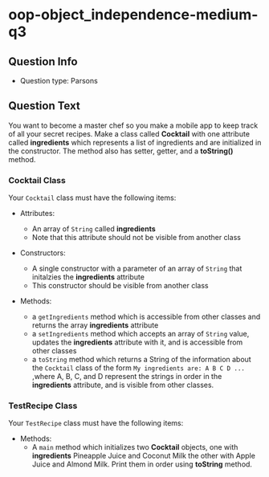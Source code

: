# oop-object_independence-medium-q3

## Question Info

- Question type: Parsons

## Question Text

You want to become a master chef so you make a mobile app to keep track of all your secret recipes. Make a class
called **Cocktail** with one attribute called **ingredients** which represents a list of ingredients and are initialized
in the constructor. The method also has setter, getter, and a **toString()** method.

### Cocktail Class

Your `Cocktail` class must have the following items:

- Attributes:
    - An array of `String` called **ingredients**
    - Note that this attribute should not be visible from another class

- Constructors:
    - A single constructor with a parameter of an array of `String` that initalzies the **ingredients** attribute
    - This constructor should be visible from another class

- Methods:
    - a `getIngredients` method which is accessible from other classes and returns the array **ingredients** attribute
    - a `setIngredients` method which accepts an array of `String` value, updates the **ingredients** attribute with it,
      and is accessible from other classes
    - a `toString` method which returns a String of the information about the `Cocktail` class of the form
      `My ingredients are: A B C D ...` ,where A, B, C, and D represent the strings in order in the **ingredients**
      attribute, and is visible from other classes.

### TestRecipe Class

Your `TestRecipe` class must have the following items:

- Methods:
    - A `main` method which initializes two **Cocktail** objects, one with **ingredients** Pineapple Juice and Coconut Milk
      the other with Apple Juice and Almond Milk. Print them in order using **toString** method.
